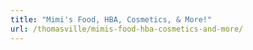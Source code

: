 ```yaml
---
title: "Mimi's Food, HBA, Cosmetics, & More!"
url: /thomasville/mimis-food-hba-cosmetics-and-more/
---
```

